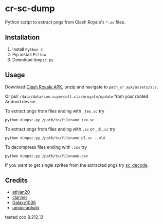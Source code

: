 # cr-sc-dump
Python script to extract pngs from Clash Royale's `*.sc` files.

## Installation
1. Install `Python 3`
2. Pip install `Pillow`
3. Download `dumpsc.py`

## Usage
Download [Clash Royale APK](https://apkpure.com/clash-royale/com.supercell.clashroyale), unzip and navigate to `path_cr_apk/assets/sc/`.

Or pull `/data/data/com.supercell.clashroyale/update` from your rooted Android device.

To extract pngs from files ending with `_tex.sc` try

    python dumpsc.py /path/to/filename_tex.sc

To extract pngs from files ending with `.sc` or `_dl.sc` try

    python dumpsc.py /path/to/filename_dl.sc --old

To decompress files ending with `.csv` try

    python dumpsc.py /path/to/filename.csv


If you want to get single sprites from the extracted pngs try  [sc_decode](https://github.com/Galaxy1036/sc_decode).


## Credits
* [athlan20](https://github.com/athlan20)
* [clanner](https://github.com/clanner)
* [Galaxy1036](https://github.com/Galaxy1036)
* [umop-aplsdn](https://github.com/umop-aplsdn)

tested coc 8.212.12
